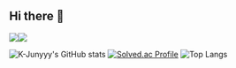 ## Hi there 👋
<img src="https://img.shields.io/badge/Python-3776AB?style=for-the-badge&logo=Python&logoColor=white"/><img src="https://img.shields.io/badge/Pandas-150458?style=for-the-badge&logo=Pandas&logoColor=white"/>

![K-Junyyy's GitHub stats](https://github-readme-stats.vercel.app/api?username=namgyukimgood&show_icons=true&theme=tokyonight)
[![Solved.ac Profile](http://mazassumnida.wtf/api/generate_badge?boj=namgyukimgood)](https://solved.ac/namgyukimgood)
![Top Langs](https://github-readme-stats.vercel.app/api/top-langs/?username=namgyukimgood&layout=compact&theme=cobalt)


<!--
**namgyukimgood/namgyukimgood** is a ✨ _special_ ✨ repository because its `README.md` (this file) appears on your GitHub profile.

Here are some ideas to get you started:

- 🔭 I’m currently working on ...
- 🌱 I’m currently learning ...
- 👯 I’m looking to collaborate on ...
- 🤔 I’m looking for help with ...
- 💬 Ask me about ...
- 📫 How to reach me: ...
- 😄 Pronouns: ...
- ⚡ Fun fact: ...
-->
